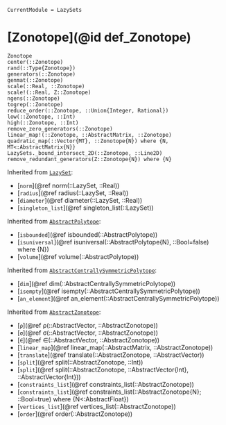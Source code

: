 ```@meta
CurrentModule = LazySets
```

# [Zonotope](@id def_Zonotope)

```@docs
Zonotope
center(::Zonotope)
rand(::Type{Zonotope})
generators(::Zonotope)
genmat(::Zonotope)
scale(::Real, ::Zonotope)
scale!(::Real, Z::Zonotope)
ngens(::Zonotope)
togrep(::Zonotope)
reduce_order(::Zonotope, ::Union{Integer, Rational})
low(::Zonotope, ::Int)
high(::Zonotope, ::Int)
remove_zero_generators(::Zonotope)
linear_map!(::Zonotope, ::AbstractMatrix, ::Zonotope)
quadratic_map(::Vector{MT}, ::Zonotope{N}) where {N, MT<:AbstractMatrix{N}}
LazySets._bound_intersect_2D(::Zonotope, ::Line2D)
remove_redundant_generators(Z::Zonotope{N}) where {N}
```

Inherited from [`LazySet`](@ref):
* [`norm`](@ref norm(::LazySet, ::Real))
* [`radius`](@ref radius(::LazySet, ::Real))
* [`diameter`](@ref diameter(::LazySet, ::Real))
* [`singleton_list`](@ref singleton_list(::LazySet))

Inherited from [`AbstractPolytope`](@ref):
* [`isbounded`](@ref isbounded(::AbstractPolytope))
* [`isuniversal`](@ref isuniversal(::AbstractPolytope{N}, ::Bool=false) where {N})
* [`volume`](@ref volume(::AbstractPolytope))

Inherited from [`AbstractCentrallySymmetricPolytope`](@ref):
* [`dim`](@ref dim(::AbstractCentrallySymmetricPolytope))
* [`isempty`](@ref isempty(::AbstractCentrallySymmetricPolytope))
* [`an_element`](@ref an_element(::AbstractCentrallySymmetricPolytope))

Inherited from [`AbstractZonotope`](@ref):
* [`ρ`](@ref ρ(::AbstractVector, ::AbstractZonotope))
* [`σ`](@ref σ(::AbstractVector, ::AbstractZonotope))
* [`∈`](@ref ∈(::AbstractVector, ::AbstractZonotope))
* [`linear_map`](@ref linear_map(::AbstractMatrix, ::AbstractZonotope))
* [`translate`](@ref translate(::AbstractZonotope, ::AbstractVector))
* [`split`](@ref split(::AbstractZonotope, ::Int))
* [`split`](@ref split(::AbstractZonotope, ::AbstractVector{Int}, ::AbstractVector{Int}))
* [`constraints_list`](@ref constraints_list(::AbstractZonotope))
* [`constraints_list`](@ref constraints_list(::AbstractZonotope{N}; ::Bool=true) where {N<:AbstractFloat})
* [`vertices_list`](@ref vertices_list(::AbstractZonotope))
* [`order`](@ref order(::AbstractZonotope))
